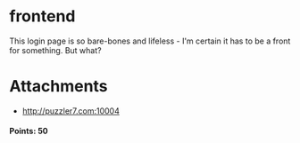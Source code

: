 # frontend

This login page is so bare-bones and lifeless - I'm certain it has to be a front for something. But what?

# Attachments

- http://puzzler7.com:10004

#### Points: 50